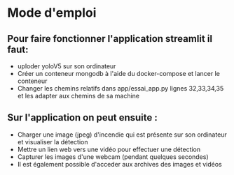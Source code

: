 # Mode d'emploi

## Pour faire fonctionner l'application streamlit il faut:
- uploder yoloV5 sur son ordinateur
- Créer un conteneur mongodb à l'aide du docker-compose et lancer le conteneur
- Changer les chemins relatifs dans app/essai_app.py lignes 32,33,34,35 et les adapter aux chemins de sa machine

## Sur l'application on peut ensuite :
- Charger une image (jpeg) d'incendie qui est présente sur son ordinateur et visualiser la détection
- Mettre un lien web vers une vidéo pour effectuer une détection
- Capturer les images d'une webcam (pendant quelques secondes) 
- Il est également possible d'acceder aux archives des images et vidéos 
